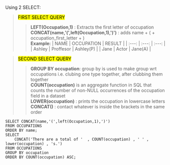 Using 2 SELECT:

> <Mark>FIRST SELECT QUERY</Mark>
> > **LEFT(Occupation,1)** : Extracts the first letter of occupation  
> > **CONCAT(name,'(',left(Occupation,1),')')** :  adds name + ( + occupation_first_letter + )  
> > **Example:**
> > | NAME | OCCUPATION | RESULT |
> > | :---: | :---: | :---: | 
> > | Ashley | Proffesor | Ashley(P) |
> > | Jane | Actor | Jane(A) | 

> <Mark>SECOND SELECT QUERY</Mark>
> > **GROUP BY occupation**:  group by is used to make group wrt occupations i.e. clubing one type together, after clubbing them together  
> > **COUNT(occupation)** is an aggregate function in SQL that counts the number of non-NULL occurrences of the occupation field in a dataset  
> > **LOWER(occupation)** : prints the occupation in lowercase letters
> > **CONCAT()** : contact whatever is inside the brackets in the same order

```
SELECT CONCAT(name,'(',left(Occupation,1),')')
FROM OCCUPATIONS
ORDER BY name;
SELECT 
    CONCAT('There are a total of '  , COUNT(occupation) , ' ' , lower(occupation) , 's.')
FROM OCCUPATIONS
GROUP BY occupation
ORDER BY COUNT(occupation) ASC;
```
